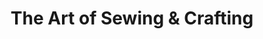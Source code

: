 ---
title: "The Art of Sewing & Crafting"
url: /wexford/the-art-of-sewing-and-crafting/
shop: sewing
---